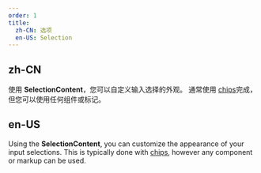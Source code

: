 ```yaml
---
order: 1
title:
  zh-CN: 选项
  en-US: Selection
---
```


## zh-CN

使用 **SelectionContent**，您可以自定义输入选择的外观。 通常使用 [chips](/components/chips)完成，但您可以使用任何组件或标记。

## en-US

Using the **SelectionContent**, you can customize the appearance of your input selections. This is typically done with [chips](/en-US/components/chips), however any component or markup can be used.
